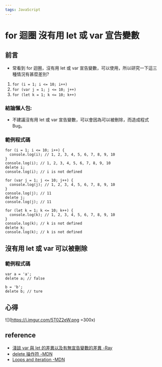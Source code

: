```yaml
---
tags: JavaScript
---
```


# for 迴圈 沒有用 let 或 var 宣告變數

## 前言
* 常看到 for 迴圈，沒有用 let 或 var 宣告變數，可以使用，所以研究一下這三種情況有甚麼差別?
1. `for (i = 1; i <= 10; i++)`
2. `for (var j = 1; j <= 10; j++)`
3. `for (let k = 1; k <= 10; k++)`

### 結論懶人包: 
* 不建議沒有用 let 或 var 宣告變數，可以會因為可以被刪除，而造成程式 Bug。

### 範例程式碼
```javascript=
for (i = 1; i <= 10; i++) {
  console.log(i); // 1, 2, 3, 4, 5, 6, 7, 8, 9, 10
}
console.log(i); // 1, 2, 3, 4, 5, 6, 7, 8, 9, 10
delete i;
console.log(i); // i is not defined

for (var j = 1; j <= 10; j++) {
  console.log(j); // 1, 2, 3, 4, 5, 6, 7, 8, 9, 10
}
console.log(j); // 11
delete j;
console.log(j); // 11

for (let k = 1; k <= 10; k++) {
  console.log(k); // 1, 2, 3, 4, 5, 6, 7, 8, 9, 10
}
console.log(k); // k is not defined
delete k;
console.log(k); // k is not defined

```


## 沒有用 let 或 var 可以被刪除
### 範例程式碼
```javascript=
var a = 'a';
delete a; // false

b = 'b';
delete b; // ture
```

## 心得
![](https://i.imgur.com/5T0Z2eW.png =300x)


## reference
* [淺談 var 與 let 的差異以及有無宣告變數的差異 -Ray](https://hsiangfeng.github.io/javascript/20200425/539985371/)
* [delete 操作符 -MDN](https://developer.mozilla.org/zh-CN/docs/Web/JavaScript/Reference/Operators/delete)
* [Loops and iteration -MDN](https://developer.mozilla.org/zh-TW/docs/Web/JavaScript/Guide/Loops_and_iteration)